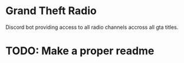 # Grand Theft Radio

Discord bot providing access to all radio channels accross all gta titles. 

# TODO: Make a proper readme